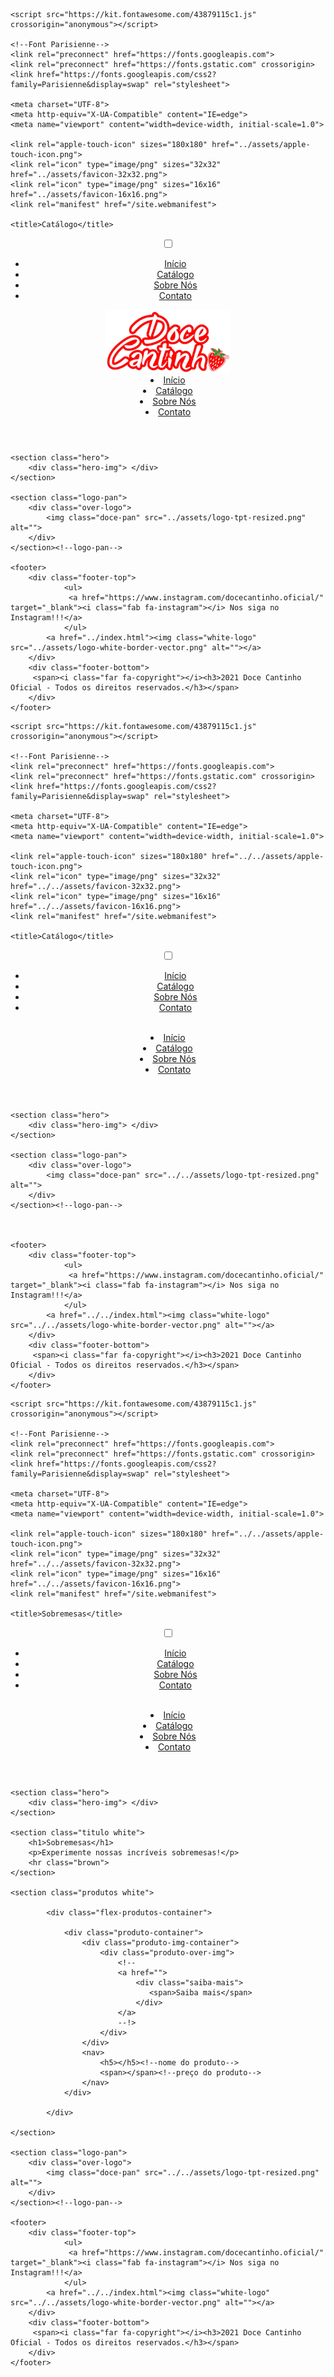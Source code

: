 <!-- For page´s pages -->


<!DOCTYPE html>
<html lang="en">
<head>
    <link rel="stylesheet" href="catalogo-style.css">
    <link rel="stylesheet" href="../style.css">

    <script src="https://kit.fontawesome.com/43879115c1.js" crossorigin="anonymous"></script>
    
    <!--Font Parisienne-->
    <link rel="preconnect" href="https://fonts.googleapis.com">
    <link rel="preconnect" href="https://fonts.gstatic.com" crossorigin>
    <link href="https://fonts.googleapis.com/css2?family=Parisienne&display=swap" rel="stylesheet">
    
    <meta charset="UTF-8">
    <meta http-equiv="X-UA-Compatible" content="IE=edge">
    <meta name="viewport" content="width=device-width, initial-scale=1.0">
    
    <link rel="apple-touch-icon" sizes="180x180" href="../assets/apple-touch-icon.png">
    <link rel="icon" type="image/png" sizes="32x32" href="../assets/favicon-32x32.png">
    <link rel="icon" type="image/png" sizes="16x16" href="../assets/favicon-16x16.png">
    <link rel="manifest" href="/site.webmanifest">
    
    <title>Catálogo</title>
</head>
<body>          
    <header>
        <input class="ch" type="checkbox" id="chec">
        <label class="ch" for="chec">     
            <i class="fa fa-bars"></i>
        </label>
                <nav class="hm-list">
                    <ul>
                        <li><a href="../index.html">Início</a></li>
                        <li><a href="catalogo.html">Catálogo</a></li>
                        <li><a href="sobre-nos.html">Sobre Nós</a></li>
                        <li><a href="contato.html">Contato</a></li>
                    </ul>
                </nav>
</ul>
        <a href="../index.html"><img class="logo" src="../assets/logo-tpt-resized.png" alt=""></a>
        <nav>
            <a href="../index.html"><li>Início</li></a>
            <a href="catalogo.html"><li>Catálogo</li></a>
            <a href="sobre-nos.html"><li>Sobre Nós</li></a>
            <a href="contato.html"><li>Contato</li></a>
        </nav>
    </header>


    <section class="hero">
        <div class="hero-img"> </div>
    </section>

    <section class="logo-pan">
        <div class="over-logo">
            <img class="doce-pan" src="../assets/logo-tpt-resized.png" alt="">
        </div>
    </section><!--logo-pan-->

    <footer>
        <div class="footer-top">
                <ul>
                 <a href="https://www.instagram.com/docecantinho.oficial/" target="_blank"><i class="fab fa-instagram"></i> Nos siga no Instagram!!!</a>
                </ul>
            <a href="../index.html"><img class="white-logo" src="../assets/logo-white-border-vector.png" alt=""></a> 
        </div>
        <div class="footer-bottom">
         <span><i class="far fa-copyright"></i><h3>2021 Doce Cantinho Oficial - Todos os direitos reservados.</h3></span>
        </div> 
    </footer>

</body>
</html>


<!-- For catalog´s pages -->

<!DOCTYPE html>
<html lang="en">
<head>
    <link rel="stylesheet" href="bolos.css">
    <link rel="stylesheet" href="../../style.css">

    <script src="https://kit.fontawesome.com/43879115c1.js" crossorigin="anonymous"></script>
    
    <!--Font Parisienne-->
    <link rel="preconnect" href="https://fonts.googleapis.com">
    <link rel="preconnect" href="https://fonts.gstatic.com" crossorigin>
    <link href="https://fonts.googleapis.com/css2?family=Parisienne&display=swap" rel="stylesheet">
    
    <meta charset="UTF-8">
    <meta http-equiv="X-UA-Compatible" content="IE=edge">
    <meta name="viewport" content="width=device-width, initial-scale=1.0">
    
    <link rel="apple-touch-icon" sizes="180x180" href="../../assets/apple-touch-icon.png">
    <link rel="icon" type="image/png" sizes="32x32" href="../../assets/favicon-32x32.png">
    <link rel="icon" type="image/png" sizes="16x16" href="../../assets/favicon-16x16.png">
    <link rel="manifest" href="/site.webmanifest">
    
    <title>Catálogo</title>
</head>
<body>          
    <header>
        <input class="ch" type="checkbox" id="chec">
        <label class="ch" for="chec">     
            <i class="fa fa-bars"></i>
        </label>
                <nav class="hm-list">
                    <ul>
                        <li><a href="../../index.html">Início</a></li>
                        <li><a href="../catalogo.html">Catálogo</a></li>
                        <li><a href="../sobre-nos.html">Sobre Nós</a></li>
                        <li><a href="../contato.html">Contato</a></li>
                    </ul>
                </nav>
</ul>
        <a href="../../index.html"><img class="logo" src="../../assets/logo-tpt-resized.png" alt=""></a>
        <nav>
            <a href="../../index.html"><li>Início</li></a>
            <a href="../catalogo.html"><li>Catálogo</li></a>
            <a href="../sobre-nos.html"><li>Sobre Nós</li></a>
            <a href="../contato.html"><li>Contato</li></a>
        </nav>
    </header>


    <section class="hero">
        <div class="hero-img"> </div>
    </section>

    <section class="logo-pan">
        <div class="over-logo">
            <img class="doce-pan" src="../../assets/logo-tpt-resized.png" alt="">
        </div>
    </section><!--logo-pan-->

    
    
    <footer>
        <div class="footer-top">
                <ul>
                 <a href="https://www.instagram.com/docecantinho.oficial/" target="_blank"><i class="fab fa-instagram"></i> Nos siga no Instagram!!!</a>
                </ul>
            <a href="../../index.html"><img class="white-logo" src="../../assets/logo-white-border-vector.png" alt=""></a> 
        </div>
        <div class="footer-bottom">
         <span><i class="far fa-copyright"></i><h3>2021 Doce Cantinho Oficial - Todos os direitos reservados.</h3></span>
        </div> 
    </footer>

</body>
</html>


<!-- For produtos pages -->

<!DOCTYPE html>
<html lang="en">
<head>
    <link rel="stylesheet" href="produtos.css">
    <link rel="stylesheet" href="../../style.css">

    <script src="https://kit.fontawesome.com/43879115c1.js" crossorigin="anonymous"></script>
    
    <!--Font Parisienne-->
    <link rel="preconnect" href="https://fonts.googleapis.com">
    <link rel="preconnect" href="https://fonts.gstatic.com" crossorigin>
    <link href="https://fonts.googleapis.com/css2?family=Parisienne&display=swap" rel="stylesheet">
    
    <meta charset="UTF-8">
    <meta http-equiv="X-UA-Compatible" content="IE=edge">
    <meta name="viewport" content="width=device-width, initial-scale=1.0">
    
    <link rel="apple-touch-icon" sizes="180x180" href="../../assets/apple-touch-icon.png">
    <link rel="icon" type="image/png" sizes="32x32" href="../../assets/favicon-32x32.png">
    <link rel="icon" type="image/png" sizes="16x16" href="../../assets/favicon-16x16.png">
    <link rel="manifest" href="/site.webmanifest">
    
    <title>Sobremesas</title>
</head>
<body>          
    <header>
        <input class="ch" type="checkbox" id="chec">
        <label class="ch" for="chec">     
            <i class="fa fa-bars"></i>
        </label>
                <nav class="hm-list">
                    <ul>
                        <li><a href="../../index.html">Início</a></li>
                        <li><a href="../catalogo.html">Catálogo</a></li>
                        <li><a href="../sobre-nos.html">Sobre Nós</a></li>
                        <li><a href="../contato.html">Contato</a></li>
                    </ul>
                </nav>
</ul>
        <a href="../../index.html"><img class="logo" src="../../assets/logo-tpt-resized.png" alt=""></a>
        <nav>
            <a href="../../index.html"><li>Início</li></a>
            <a href="../catalogo.html"><li>Catálogo</li></a>
            <a href="../sobre-nos.html"><li>Sobre Nós</li></a>
            <a href="../contato.html"><li>Contato</li></a>
        </nav>
    </header>


    <section class="hero">
        <div class="hero-img"> </div>
    </section>

    <section class="titulo white">
        <h1>Sobremesas</h1>
        <p>Experimente nossas incríveis sobremesas!</p>
        <hr class="brown">
    </section>

    <section class="produtos white">

            <div class="flex-produtos-container">
                
                <div class="produto-container">
                    <div class="produto-img-container">
                        <div class="produto-over-img">
                            <!--
                            <a href="">     
                                <div class="saiba-mais">
                                   <span>Saiba mais</span>
                                </div> 
                            </a>
                            --!>
                        </div>
                    </div>
                    <nav>
                        <h5></h5><!--nome do produto-->
                        <span></span><!--preço do produto-->
                    </nav>
                </div>

            </div>

    </section>

    <section class="logo-pan">
        <div class="over-logo">
            <img class="doce-pan" src="../../assets/logo-tpt-resized.png" alt="">
        </div>
    </section><!--logo-pan-->
    
    <footer>
        <div class="footer-top">
                <ul>
                 <a href="https://www.instagram.com/docecantinho.oficial/" target="_blank"><i class="fab fa-instagram"></i> Nos siga no Instagram!!!</a>
                </ul>
            <a href="../../index.html"><img class="white-logo" src="../../assets/logo-white-border-vector.png" alt=""></a> 
        </div>
        <div class="footer-bottom">
         <span><i class="far fa-copyright"></i><h3>2021 Doce Cantinho Oficial - Todos os direitos reservados.</h3></span>
        </div> 
    </footer>

</body>
</html>
